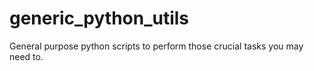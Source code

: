 # generic_python_utils
General purpose python scripts to perform those crucial tasks you may need to.
